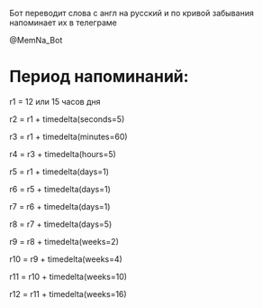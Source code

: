 Бот переводит слова с англ на русский и по кривой забывания напоминает их в телеграме 

@MemNa_Bot


# Период напоминаний: #

r1 = 12 или 15 часов дня

r2 = r1 + timedelta(seconds=5)

r3 = r1 + timedelta(minutes=60)

r4 = r3 + timedelta(hours=5)

r5 = r1 + timedelta(days=1)

r6 = r5 + timedelta(days=1)

r7 = r6 + timedelta(days=1)

r8 = r7 + timedelta(days=5)

r9 = r8 + timedelta(weeks=2)

r10 = r9 + timedelta(weeks=4)

r11 = r10 + timedelta(weeks=10)

r12 = r11 + timedelta(weeks=16)